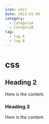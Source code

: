 ```yaml
---
icon: edit
date: 2022-01-09
category:
  - CategoryA
  - CategoryB
tag:
  - tag A  
  - tag B
---
```


# css

## Heading 2

Here is the content.

### Heading 3

Here is the content.
